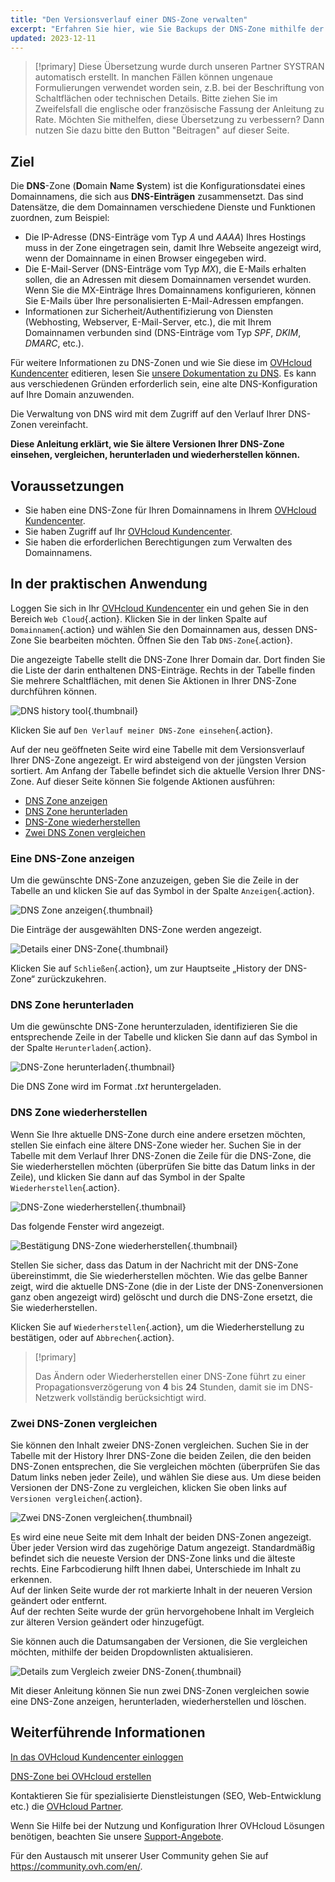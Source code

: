 ```yaml
---
title: "Den Versionsverlauf einer DNS-Zone verwalten"
excerpt: "Erfahren Sie hier, wie Sie Backups der DNS-Zone mithilfe der History-Funktion einsehen, vergleichen, herunterladen und wiederherstellen können"
updated: 2023-12-11
---
```


> [!primary]
> Diese Übersetzung wurde durch unseren Partner SYSTRAN automatisch erstellt. In manchen Fällen können ungenaue Formulierungen verwendet worden sein, z.B. bei der Beschriftung von Schaltflächen oder technischen Details. Bitte ziehen Sie im Zweifelsfall die englische oder französische Fassung der Anleitung zu Rate. Möchten Sie mithelfen, diese Übersetzung zu verbessern? Dann nutzen Sie dazu bitte den Button "Beitragen" auf dieser Seite.
>

## Ziel

Die **DNS**-Zone (**D**omain **N**ame **S**ystem) ist die Konfigurationsdatei eines Domainnamens, die sich aus **DNS-Einträgen** zusammensetzt. Das sind Datensätze, die dem Domainnamen verschiedene Dienste und Funktionen zuordnen, zum Beispiel:

- Die IP-Adresse (DNS-Einträge vom Typ *A* und *AAAA*) Ihres Hostings muss in der Zone eingetragen sein, damit Ihre Webseite angezeigt wird, wenn der Domainname in einen Browser eingegeben wird.
- Die E-Mail-Server (DNS-Einträge vom Typ *MX*), die E-Mails erhalten sollen, die an Adressen mit diesem Domainnamen versendet wurden. Wenn Sie die MX-Einträge Ihres Domainnamens konfigurieren, können Sie E-Mails über Ihre personalisierten E-Mail-Adressen empfangen.
- Informationen zur Sicherheit/Authentifizierung von Diensten (Webhosting, Webserver, E-Mail-Server, etc.), die mit Ihrem Domainnamen verbunden sind (DNS-Einträge vom Typ *SPF*, *DKIM*, *DMARC*, etc.).

Für weitere Informationen zu DNS-Zonen und wie Sie diese im [OVHcloud Kundencenter](/links//manager) editieren, lesen Sie [unsere Dokumentation zu DNS](/pages/web_cloud/domains/dns_zone_edit).
Es kann aus verschiedenen Gründen erforderlich sein, eine alte DNS-Konfiguration auf Ihre Domain anzuwenden.

Die Verwaltung von DNS wird mit dem Zugriff auf den Verlauf Ihrer DNS-Zonen vereinfacht.

**Diese Anleitung erklärt, wie Sie ältere Versionen Ihrer DNS-Zone einsehen, vergleichen, herunterladen und wiederherstellen können.**

## Voraussetzungen

- Sie haben eine DNS-Zone für Ihren Domainnamens in Ihrem [OVHcloud Kundencenter](/links//manager).
- Sie haben Zugriff auf Ihr [OVHcloud Kundencenter](/links//manager).
- Sie haben die erforderlichen Berechtigungen zum Verwalten des Domainnamens.

## In der praktischen Anwendung

Loggen Sie sich in Ihr [OVHcloud Kundencenter](/links//manager) ein und gehen Sie in den Bereich `Web Cloud`{.action}. Klicken Sie in der linken Spalte auf `Domainnamen`{.action} und wählen Sie den Domainnamen aus, dessen DNS-Zone Sie bearbeiten möchten. Öffnen Sie den Tab `DNS-Zone`{.action}.

Die angezeigte Tabelle stellt die DNS-Zone Ihrer Domain dar. Dort finden Sie die Liste der darin enthaltenen DNS-Einträge. Rechts in der Tabelle finden Sie mehrere Schaltflächen, mit denen Sie Aktionen in Ihrer DNS-Zone durchführen können. 

![DNS history tool](images/dns-zone-history.png){.thumbnail}

Klicken Sie auf `Den Verlauf meiner DNS-Zone einsehen`{.action}. 

Auf der neu geöffneten Seite wird eine Tabelle mit dem Versionsverlauf Ihrer DNS-Zone angezeigt. Er wird absteigend von der jüngsten Version sortiert. Am Anfang der Tabelle befindet sich die aktuelle Version Ihrer DNS-Zone. Auf dieser Seite können Sie folgende Aktionen ausführen:

- [DNS Zone anzeigen](#view)
- [DNS Zone herunterladen](#download)
- [DNS-Zone wiederherstellen](#restore)
- [Zwei DNS Zonen vergleichen](#compare)

### Eine DNS-Zone anzeigen <a name="view"></a>

Um die gewünschte DNS-Zone anzuzeigen, geben Sie die Zeile in der Tabelle an und klicken Sie auf das Symbol in der Spalte `Anzeigen`{.action}.

![DNS Zone anzeigen](images/visualize-dns-eyes.png){.thumbnail}

Die Einträge der ausgewählten DNS-Zone werden angezeigt.

![Details einer DNS-Zone](images/details-dns-zone.png){.thumbnail}

Klicken Sie auf `Schließen`{.action}, um zur Hauptseite „History der DNS-Zone“ zurückzukehren.

### DNS Zone herunterladen <a name="download"></a>

Um die gewünschte DNS-Zone herunterzuladen, identifizieren Sie die entsprechende Zeile in der Tabelle und klicken Sie dann auf das Symbol in der Spalte `Herunterladen`{.action}.

![DNS-Zone herunterladen](images/download-dns-zone.png){.thumbnail}

Die DNS Zone wird im Format *.txt* heruntergeladen.

### DNS Zone wiederherstellen <a name="restore"></a>

Wenn Sie Ihre aktuelle DNS-Zone durch eine andere ersetzen möchten, stellen Sie einfach eine ältere DNS-Zone wieder her. Suchen Sie in der Tabelle mit dem Verlauf Ihrer DNS-Zonen die Zeile für die DNS-Zone, die Sie wiederherstellen möchten (überprüfen Sie bitte das Datum links in der Zeile), und klicken Sie dann auf das Symbol in der Spalte `Wiederherstellen`{.action}.

![DNS-Zone wiederherstellen](images/restore-dns-zone.png){.thumbnail}

Das folgende Fenster wird angezeigt.

![Bestätigung DNS-Zone wiederherstellen](images/confirmation-restore-dns-zone.png){.thumbnail}

Stellen Sie sicher, dass das Datum in der Nachricht mit der DNS-Zone übereinstimmt, die Sie wiederherstellen möchten. Wie das gelbe Banner zeigt, wird die aktuelle DNS-Zone (die in der Liste der DNS-Zonenversionen ganz oben angezeigt wird) gelöscht und durch die DNS-Zone ersetzt, die Sie wiederherstellen.

Klicken Sie auf `Wiederherstellen`{.action}, um die Wiederherstellung zu bestätigen, oder auf `Abbrechen`{.action}.

> [!primary]
>
> Das Ändern oder Wiederherstellen einer DNS-Zone führt zu einer Propagationsverzögerung von **4** bis **24** Stunden, damit sie im DNS-Netzwerk vollständig berücksichtigt wird.
>

### Zwei DNS-Zonen vergleichen <a name="compare"></a>

Sie können den Inhalt zweier DNS-Zonen vergleichen. Suchen Sie in der Tabelle mit der History Ihrer DNS-Zone die beiden Zeilen, die den beiden DNS-Zonen entsprechen, die Sie vergleichen möchten (überprüfen Sie das Datum links neben jeder Zeile), und wählen Sie diese aus. Um diese beiden Versionen der DNS-Zone zu vergleichen, klicken Sie oben links auf `Versionen vergleichen`{.action}.

![Zwei DNS-Zonen vergleichen](images/compare-two-dns-zone.png){.thumbnail}

Es wird eine neue Seite mit dem Inhalt der beiden DNS-Zonen angezeigt. Über jeder Version wird das zugehörige Datum angezeigt. Standardmäßig befindet sich die neueste Version der DNS-Zone links und die älteste rechts. Eine Farbcodierung hilft Ihnen dabei, Unterschiede im Inhalt zu erkennen.<br>
Auf der linken Seite wurde der rot markierte Inhalt in der neueren Version geändert oder entfernt.<br>
Auf der rechten Seite wurde der grün hervorgehobene Inhalt im Vergleich zur älteren Version geändert oder hinzugefügt. 

Sie können auch die Datumsangaben der Versionen, die Sie vergleichen möchten, mithilfe der beiden Dropdownlisten aktualisieren.

![Details zum Vergleich zweier DNS-Zonen](images/compare-dns-zone-details.png){.thumbnail}

Mit dieser Anleitung können Sie nun zwei DNS-Zonen vergleichen sowie eine DNS-Zone anzeigen, herunterladen, wiederherstellen und löschen.

## Weiterführende Informationen

[In das OVHcloud Kundencenter einloggen](/pages/account_and_service_management/account_information/ovhcloud-account-login)

[DNS-Zone bei OVHcloud erstellen](/pages/web_cloud/domains/dns_zone_create)

Kontaktieren Sie für spezialisierte Dienstleistungen (SEO, Web-Entwicklung etc.) die [OVHcloud Partner](https://partner.ovhcloud.com/de/directory/).

Wenn Sie Hilfe bei der Nutzung und Konfiguration Ihrer OVHcloud Lösungen benötigen, beachten Sie unsere [Support-Angebote](https://www.ovhcloud.com/de/support-levels/).

Für den Austausch mit unserer User Community gehen Sie auf <https://community.ovh.com/en/>.